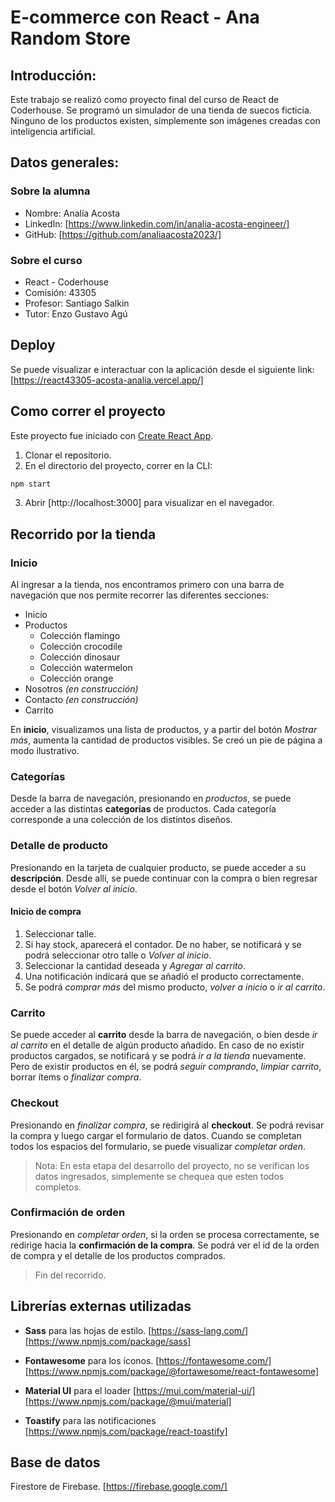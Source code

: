 # E-commerce con React - Ana Random Store

## Introducción:
Este trabajo se realizó como proyecto final del curso de React de Coderhouse.
Se programó un simulador de una tienda de suecos ficticia. Ninguno de los productos existen, simplemente son imágenes creadas con inteligencia artificial.

## Datos generales:

### Sobre la alumna
- Nombre: Analía Acosta
- LinkedIn: [https://www.linkedin.com/in/analia-acosta-engineer/]
- GitHub: [https://github.com/analiaacosta2023/]

### Sobre el curso
- React - Coderhouse
- Comisión: 43305
- Profesor: Santiago Salkin
- Tutor: Enzo Gustavo Agú

## Deploy
Se puede visualizar e interactuar con la aplicación desde el siguiente link:
[https://react43305-acosta-analia.vercel.app/]

## Como correr el proyecto
Este proyecto fue iniciado con [Create React App](https://github.com/facebook/create-react-app).
1. Clonar el repositorio.
2. En el directorio del proyecto, correr en la CLI:
```bash
npm start
```
3. Abrir [http://localhost:3000] para visualizar en el navegador.

## Recorrido por la tienda

### Inicio
Al ingresar a la tienda, nos encontramos primero con una barra de navegación que nos permite recorrer las diferentes secciones:
- Inicio
- Productos
    - Colección flamingo
    - Colección crocodile
    - Colección dinosaur
    - Colección watermelon
    - Colección orange
- Nosotros *(en construcción)*
- Contacto *(en construcción)*
- Carrito

En **inicio**, visualizamos una lista de productos, y a partir del botón *Mostrar más*, aumenta la cantidad de productos visibles.
Se creó un pie de página a modo ilustrativo.

### Categorías
Desde la barra de navegación, presionando en *productos*, se puede acceder a las distintas **categorías** de productos. Cada categoría corresponde a una colección de los distintos diseños.

### Detalle de producto
Presionando en la tarjeta de cualquier producto, se puede acceder a su **descripción**.
Desde allí, se puede continuar con la compra o bien regresar desde el botón *Volver al inicio*.

#### Inicio de compra
1. Seleccionar talle.
2. Si hay stock, aparecerá el contador. De no haber, se notificará y se podrá seleccionar otro talle o *Volver al inicio*. 
3. Seleccionar la cantidad deseada y *Agregar al carrito*.
4. Una notificación indicará que se añadió el producto correctamente.
5. Se podrá *comprar más* del mismo producto, *volver a inicio* o *ir al carrito*.

### Carrito
Se puede acceder al **carrito** desde la barra de navegación, o bien  desde *ir al carrito* en el detalle de algún producto añadido.
En caso de no existir productos cargados, se notificará y se podrá *ir a la tienda* nuevamente.
Pero de existir productos en él, se podrá *seguir comprando*, *limpiar carrito*, borrar ítems o *finalizar compra*.

### Checkout
Presionando en *finalizar compra*, se redirigirá al **checkout**.
Se podrá revisar la compra y luego cargar el formulario de datos.
Cuando se completan todos los espacios del formulario, se puede visualizar *completar orden*.
>Nota: En esta etapa del desarrollo del proyecto, no se verifican los datos ingresados, simplemente se chequea que esten todos completos.

### Confirmación de orden
Presionando en *completar orden*, si la orden se procesa correctamente, se redirige hacia la **confirmación de la compra**.
Se podrá ver el id de la orden de compra y el detalle de los productos comprados.
>Fin del recorrido.

## Librerías externas utilizadas

- **Sass** para las hojas de estilo.
[https://sass-lang.com/]
[https://www.npmjs.com/package/sass]

- **Fontawesome** para los íconos.
[https://fontawesome.com/]
[https://www.npmjs.com/package/@fortawesome/react-fontawesome]

- **Material UI** para el loader
[https://mui.com/material-ui/]
[https://www.npmjs.com/package/@mui/material]

- **Toastify** para las notificaciones
[https://www.npmjs.com/package/react-toastify]

## Base de datos
Firestore de Firebase.
[https://firebase.google.com/]